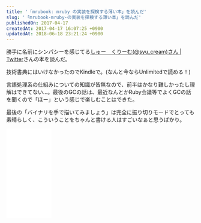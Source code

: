 ```yaml
---
title: '「mrubook: mruby の実装を探検する薄い本」を読んだ'
slug: '「mrubook-mruby-の実装を探検する薄い本」を読んだ'
publishedOn: 2017-04-17
createdAt: 2017-04-17 16:07:25 +0900
updatedAt: 2018-06-18 23:21:24 +0900
---
```

勝手に名前にシンパシーを感じてる[しゅー　くりーむ(@syu_cream)さん | Twitter](https://twitter.com/syu_cream)さんの本を読んだ。

技術書典にはいけなかったのでKindleで。(なんと今ならUnlimitedで読める！)

言語処理系の仕組みについての知識が皆無なので、前半はかなり難しかったし理解はできてない…。最後のGCの話は、最近なんとかRuby会議等でよくGCの話を聞くので「ほー」という感じで楽しむことはできた。

最後の「バイナリを手で描いてみましょう」は完全に振り切りモードでとっても素晴らしく、こういうことをちゃんと書ける人はすごいなぁと思うばかり。

<iframe style="width:120px;height:240px;" marginwidth="0" marginheight="0" scrolling="no" frameborder="0" src="//rcm-fe.amazon-adsystem.com/e/cm?lt1=_blank&bc1=000000&IS2=1&bg1=FFFFFF&fc1=000000&lc1=0000FF&t=shucreamnet-22&o=9&p=8&l=as4&m=amazon&f=ifr&ref=as_ss_li_til&asins=B06XZ9LXSB&linkId=7b2b4d43e195e55ed20777bd78370b9b"></iframe>
